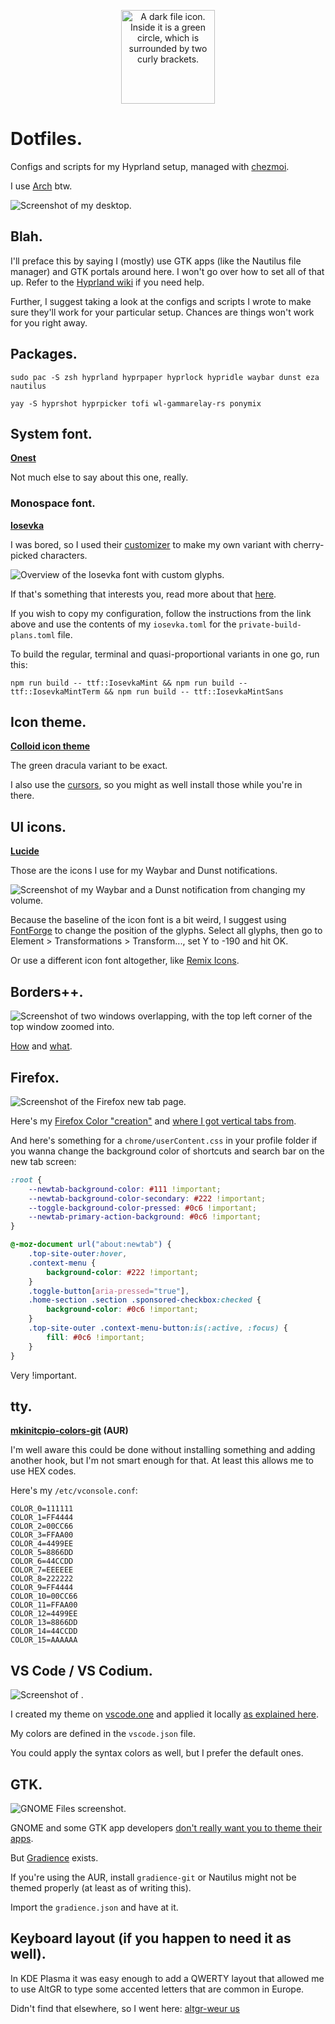 <p align="center">
    <img height="150" alt="A dark file icon. Inside it is a green circle, which is surrounded by two curly brackets." src="/.repoassets/file-icon.svg">
</p>

# Dotfiles.

Configs and scripts for my Hyprland setup, managed with [chezmoi](https://www.chezmoi.io/).

I use [Arch](https://archlinux.org/) btw.

![Screenshot of my desktop.](/.repoassets/Desktop.png)

## Blah.

I'll preface this by saying I (mostly) use GTK apps (like the Nautilus file manager) and GTK portals around here. I won't go over how to set all of that up. Refer to the [Hyprland wiki](https://wiki.hyprland.org/) if you need help.

Further, I suggest taking a look at the configs and scripts I wrote to make sure they'll work for your particular setup. Chances are things won't work for you right away.

## Packages.

`sudo pac -S zsh hyprland hyprpaper hyprlock hypridle waybar dunst eza nautilus`

`yay -S hyprshot hyprpicker tofi wl-gammarelay-rs ponymix`

## System font.

**[Onest](https://onest.md/)**

Not much else to say about this one, really.

### Monospace font.

**[Iosevka](https://github.com/be5invis/Iosevka)**

I was bored, so I used their [customizer](https://typeof.net/Iosevka/customizer) to make my own variant with cherry-picked characters.

![Overview of the Iosevka font with custom glyphs.](/.repoassets/Iosevka.svg)

If that's something that interests you, read more about that [here](https://github.com/be5invis/Iosevka/blob/main/doc/custom-build.md).

If you wish to copy my configuration, follow the instructions from the link above and use the contents of my `iosevka.toml` for the `private-build-plans.toml` file.

To build the regular, terminal and quasi-proportional variants in one go, run this:

`npm run build -- ttf::IosevkaMint && npm run build -- ttf::IosevkaMintTerm && npm run build -- ttf::IosevkaMintSans`

## Icon theme.

**[Colloid icon theme](https://github.com/vinceliuice/Colloid-icon-theme)**

The green dracula variant to be exact.

I also use the [cursors](https://github.com/vinceliuice/Colloid-icon-theme/tree/main/cursors), so you might as well install those while you're in there.

## UI icons.

**[Lucide](https://lucide.dev/)**

Those are the icons I use for my Waybar and Dunst notifications.

![Screenshot of my Waybar and a Dunst notification from changing my volume.](/.repoassets/Waybar+Notification.png)

Because the baseline of the icon font is a bit weird, I suggest using [FontForge](https://fontforge.org/en-US/) to change the position of the glyphs. Select all glyphs, then go to Element > Transformations > Transform..., set Y to -190 and hit OK.

Or use a different icon font altogether, like [Remix Icons](https://remixicon.com/).

## Borders++.

![Screenshot of two windows overlapping, with the top left corner of the top window zoomed into.](/.repoassets/BordersPlusPlus.png)

[How](https://wiki.hyprland.org/Plugins/Using-Plugins/) and [what](https://github.com/hyprwm/hyprland-plugins/tree/main/borders-plus-plus).

## Firefox.

![Screenshot of the Firefox new tab page.](/.repoassets/Firefox.png)

Here's my [Firefox Color "creation"](https://color.firefox.com/?theme=XQAAAALsAgAAAAAAAABBqYhm849SCicxcUMVgXcGHf3p79EhVPXpIZ1ibTLiQvLY1QylemTgx7hM1zvKvEf7PgmwvnHuxDkveHeHkLt3av2iYRA3oxMaYYcUKFAgO85u6uA5DQFwqDQFvI6EZsEKRt4YIIjdG6Asf76rWbrf6jo-3N5B_HslmOQO-cKRVs0OqOQ_tIIkb2EeIzMHImWLd-99TnG6CT72bDVZzUWkxx8253EU0xKh2o154Ih1MBlRZWRAZR16P33G1tRKsrFvo4yr2NLviDIO9Txwd-EpzIlb7avavGcNspQ05RzUzlG10TvK4DI26EXTCqoULZXxu64WNZSPlBrUjCsICaUKRY-6swk9VK2mqXBRtMOJ4lMvzrmMwWfI2m2hW9H8s59VUULxyrHO-HO7V8aLktnwJnkHDx9Fk9Bi0ABKPthvY2kjzHcQyuDs05iaC3e__KjJxw) and [where I got vertical tabs from](https://codeberg.org/ranmaru22/firefox-vertical-tabs).

And here's something for a `chrome/userContent.css` in your profile folder if you wanna change the background color of shortcuts and search bar on the new tab screen:

```css
:root {
	--newtab-background-color: #111 !important;
	--newtab-background-color-secondary: #222 !important;
	--toggle-background-color-pressed: #0c6 !important;
	--newtab-primary-action-background: #0c6 !important;
}

@-moz-document url("about:newtab") {
	.top-site-outer:hover,
	.context-menu {
		background-color: #222 !important;
	}
	.toggle-button[aria-pressed="true"],
	.home-section .section .sponsored-checkbox:checked {
		background-color: #0c6 !important;
	}
	.top-site-outer .context-menu-button:is(:active, :focus) {
		fill: #0c6 !important;
	}
}
```

Very !important.

## tty.

**[mkinitcpio-colors-git](https://github.com/evanpurkhiser/mkinitcpio-colors) (AUR)**

I'm well aware this could be done without installing something and adding another hook, but I'm not smart enough for that. At least this allows me to use HEX codes.

Here's my `/etc/vconsole.conf`:

```
COLOR_0=111111
COLOR_1=FF4444
COLOR_2=00CC66
COLOR_3=FFAA00
COLOR_4=4499EE
COLOR_5=8866DD
COLOR_6=44CCDD
COLOR_7=EEEEEE
COLOR_8=222222
COLOR_9=FF4444
COLOR_10=00CC66
COLOR_11=FFAA00
COLOR_12=4499EE
COLOR_13=8866DD
COLOR_14=44CCDD
COLOR_15=AAAAAA
```

## VS Code / VS Codium.

![Screenshot of .](/.repoassets/Spaghetti.png)

I created my theme on [vscode.one](https://themes.vscode.one/) and applied it locally [as explained here](https://themes.vscode.one/faq/local-install).

My colors are defined in the `vscode.json` file.

You could apply the syntax colors as well, but I prefer the default ones.

## GTK.

![GNOME Files screenshot.](/.repoassets/Nautilus.png)

GNOME and some GTK app developers [don't really want you to theme their apps](https://stopthemingmy.app/).

But [Gradience](https://github.com/GradienceTeam/Gradience) exists.

If you're using the AUR, install `gradience-git` or Nautilus might not be themed properly (at least as of writing this).

Import the `gradience.json` and have at it.

## Keyboard layout (if you happen to need it as well).

In KDE Plasma it was easy enough to add a QWERTY layout that allowed me to use AltGR to type some accented letters that are common in Europe.

Didn't find that elsewhere, so I went here: [altgr-weur us](https://altgr-weur.eu/linux.html)
